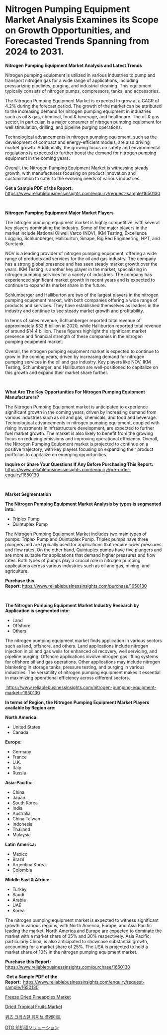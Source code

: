 <p><h1>Nitrogen Pumping Equipment Market Analysis Examines its Scope on Growth Opportunities, and Forecasted Trends Spanning from 2024 to 2031.</h1></p><p><strong>Nitrogen Pumping Equipment Market Analysis and Latest Trends</strong></p>
<p><p>Nitrogen pumping equipment is utilized in various industries to pump and transport nitrogen gas for a wide range of applications, including pressurizing pipelines, purging, and industrial cleaning. This equipment typically consists of nitrogen pumps, compressors, tanks, and accessories.</p><p>The Nitrogen Pumping Equipment Market is expected to grow at a CAGR of 4.2% during the forecast period. The growth of the market can be attributed to the increasing demand for nitrogen pumping equipment in industries such as oil & gas, chemical, food & beverage, and healthcare. The oil & gas sector, in particular, is a major consumer of nitrogen pumping equipment for well stimulation, drilling, and pipeline purging operations.</p><p>Technological advancements in nitrogen pumping equipment, such as the development of compact and energy-efficient models, are also driving market growth. Additionally, the growing focus on safety and environmental regulations is expected to further boost the demand for nitrogen pumping equipment in the coming years.</p><p>Overall, the Nitrogen Pumping Equipment Market is witnessing steady growth, with manufacturers focusing on product innovation and customization to cater to the evolving needs of various industries.</p></p>
<p><strong>Get a Sample PDF of the Report:&nbsp;</strong> <a href="https://www.reliablebusinessinsights.com/enquiry/request-sample/1650130">https://www.reliablebusinessinsights.com/enquiry/request-sample/1650130</a></p>
<p>&nbsp;</p>
<p><strong>Nitrogen Pumping Equipment Major Market Players</strong></p>
<p><p>The nitrogen pumping equipment market is highly competitive, with several key players dominating the industry. Some of the major players in the market include National Oilwell Varco (NOV), IKM Testing, Excellence Logging, Schlumberger, Halliburton, Smape, Big Red Engineering, HPT, and Suretank. </p><p>NOV is a leading provider of nitrogen pumping equipment, offering a wide range of products and services for the oil and gas industry. The company has a strong global presence and has seen steady market growth over the years. IKM Testing is another key player in the market, specializing in nitrogen pumping services for a variety of industries. The company has experienced significant market growth in recent years and is expected to continue to expand its market share in the future.</p><p>Schlumberger and Halliburton are two of the largest players in the nitrogen pumping equipment market, with both companies offering a wide range of products and services. They have established themselves as leaders in the industry and continue to see steady market growth and profitability. </p><p>In terms of sales revenue, Schlumberger reported total revenue of approximately $32.8 billion in 2020, while Halliburton reported total revenue of around $14.4 billion. These figures highlight the significant market presence and financial strength of these companies in the nitrogen pumping equipment market.</p><p>Overall, the nitrogen pumping equipment market is expected to continue to grow in the coming years, driven by increasing demand for nitrogen pumping services in the oil and gas industry. Key players like NOV, IKM Testing, Schlumberger, and Halliburton are well-positioned to capitalize on this growth and expand their market share further.</p></p>
<p>&nbsp;</p>
<p><strong>What Are The Key Opportunities For Nitrogen Pumping Equipment Manufacturers?</strong></p>
<p><p>The Nitrogen Pumping Equipment market is anticipated to experience significant growth in the coming years, driven by increasing demand from various industries such as oil and gas, chemicals, and food and beverage. Technological advancements in nitrogen pumping equipment, coupled with rising investments in infrastructure development, are expected to further fuel market growth. The market is also likely to benefit from the growing focus on reducing emissions and improving operational efficiency. Overall, the Nitrogen Pumping Equipment market is projected to continue on a positive trajectory, with key players focusing on expanding their product portfolios to capitalize on emerging opportunities.</p></p>
<p><strong>Inquire or Share Your Questions If Any Before Purchasing This Report:</strong> <a href="https://www.reliablebusinessinsights.com/enquiry/pre-order-enquiry/1650130">https://www.reliablebusinessinsights.com/enquiry/pre-order-enquiry/1650130</a></p>
<p>&nbsp;</p>
<p><strong>Market Segmentation</strong></p>
<p><strong>The Nitrogen Pumping Equipment Market Analysis by types is segmented into:</strong></p>
<p><ul><li>Triplex Pump</li><li>Quintuplex Pump</li></ul></p>
<p><p>The Nitrogen Pumping Equipment Market includes two main types of pumps: Triplex Pump and Quintuplex Pump. Triplex pumps have three plungers and are typically used for applications that require lower pressures and flow rates. On the other hand, Quintuplex pumps have five plungers and are more suitable for applications that demand higher pressures and flow rates. Both types of pumps play a crucial role in nitrogen pumping applications across various industries such as oil and gas, mining, and agriculture.</p></p>
<p><strong>Purchase this Report:&nbsp;</strong><a href="https://www.reliablebusinessinsights.com/purchase/1650130">https://www.reliablebusinessinsights.com/purchase/1650130</a></p>
<p>&nbsp;</p>
<p><strong>The Nitrogen Pumping Equipment Market Industry Research by Application is segmented into:</strong></p>
<p><ul><li>Land</li><li>Offshore</li><li>Others</li></ul></p>
<p><p>The nitrogen pumping equipment market finds application in various sectors such as land, offshore, and others. Land applications include nitrogen injection in oil and gas wells for enhanced oil recovery, well servicing, and pipeline purging. Offshore applications involve nitrogen gas lifting systems for offshore oil and gas operations. Other applications may include nitrogen blanketing in storage tanks, pressure testing, and purging in various industries. The versatility of nitrogen pumping equipment makes it essential in maximizing operational efficiency across different sectors.</p></p>
<p><a href="https://www.reliablebusinessinsights.com/nitrogen-pumping-equipment-market-r1650130">&nbsp;https://www.reliablebusinessinsights.com/nitrogen-pumping-equipment-market-r1650130</a></p>
<p><strong>In terms of Region, the Nitrogen Pumping Equipment Market Players available by Region are:</strong></p>
<p>
    <p> <strong> North America: </strong>
        <ul>
            <li>United States</li>
            <li>Canada</li>
        </ul>
        </p> 
    <p> <strong> Europe: </strong>
        <ul>
            <li>Germany</li>
            <li>France</li>
            <li>U.K.</li>
            <li>Italy</li>
            <li>Russia</li>
        </ul>
        </p> 
    <p> <strong> Asia-Pacific: </strong>
        <ul>
            <li>China</li>
            <li>Japan</li>
            <li>South Korea</li>
            <li>India</li>
            <li>Australia</li>
            <li>China Taiwan</li>
            <li>Indonesia</li>
            <li>Thailand</li>
            <li>Malaysia</li>
        </ul>
        </p> 
    <p> <strong> Latin America: </strong>
        <ul>
            <li>Mexico</li>
            <li>Brazil</li>
            <li>Argentina Korea</li>
            <li>Colombia</li>
        </ul>
        </p> 
    <p> <strong> Middle East & Africa: </strong>
        <ul>
            <li>Turkey</li>
            <li>Saudi</li>
            <li>Arabia</li>
            <li>UAE</li>
            <li>Korea</li>
        </ul>
    </p>
    </p>
<p><p>The nitrogen pumping equipment market is expected to witness significant growth in various regions, with North America, Europe, and Asia Pacific leading the market. North America and Europe are expected to dominate the market with a market share of 35% and 30% respectively. Asia Pacific, particularly China, is also anticipated to showcase substantial growth, accounting for a market share of 25%. The USA is projected to hold a market share of 10% in the nitrogen pumping equipment market.</p></p>
<p><strong>Purchase this Report: </strong><a href="https://www.reliablebusinessinsights.com/purchase/1650130">https://www.reliablebusinessinsights.com/purchase/1650130</a></p>
<p>&nbsp;<strong>Get a Sample PDF of the Report:&nbsp;&nbsp;</strong><a href="https://www.reliablebusinessinsights.com/enquiry/request-sample/1650130">https://www.reliablebusinessinsights.com/enquiry/request-sample/1650130</a></p>
<p><strong></strong></p>
<p><p><a href="https://github.com/Glendatilghmankmgz0rbhwpy/Market-Research-Report-List-3/blob/main/freeze-dried-pineapples-market.md">Freeze Dried Pineapples Market</a></p><p><a href="https://github.com/dx0328/Market-Research-Report-List-3/blob/main/dried-tropical-fruits-market.md">Dried Tropical Fruits Market</a></p><p><a href="https://medium.com/@kellylyncyh543964/%EC%BF%BC%EC%B8%A0-%ED%81%AC%EB%A6%AC%EC%8A%A4%ED%83%88-%EC%9B%A8%EC%9D%B4%EB%B8%8C%ED%94%8C%EB%A0%88%EC%9D%B4%ED%8A%B8-%EC%8B%9C%EC%9E%A5-%EA%B7%9C%EB%AA%A8%EB%8A%94-%EC%97%B0%ED%8F%89%EA%B7%A0-%EC%84%B1%EC%9E%A5%EB%A5%A0-%EB%A1%9C-%EC%A6%9D%EA%B0%80%ED%95%98%EA%B3%A0-%EC%9E%88%EC%9C%BC%EB%A9%B0-%EC%9D%B4-%EB%B3%B4%EA%B3%A0%EC%84%9C%EB%8A%94-%EC%9C%A0%ED%98%95-%EC%9D%91%EC%9A%A9-%EB%B6%84%EC%95%BC-%EC%84%B1%EC%9E%A5-%EB%B0%8F-2024%EB%85%84%EB%B6%80%ED%84%B0-2031%EB%85%84%EA%B9%8C%EC%A7%80%EC%9D%98-%EC%98%88%EC%B8%A1-%EB%B6%84%EC%84%9D%EC%9D%84-%EB%8B%A4%EB%A3%A8%EA%B3%A0-%EC%9E%88%EC%8A%B5%EB%8B%88%EB%8B%A4-7611454d1f9c">쿼츠 크리스탈 웨이브 플레이트</a></p><p><a href="https://medium.com/@kaydenjohns1964/%E3%82%B0%E3%83%AD%E3%83%BC%E3%83%90%E3%83%ABdtg%E3%83%97%E3%83%AA%E3%83%88%E3%83%AA%E3%83%BC%E3%83%88%E3%83%A1%E3%83%B3%E3%83%88%E3%82%BD%E3%83%AA%E3%83%A5%E3%83%BC%E3%82%B7%E3%83%A7%E3%83%B3%E5%B8%82%E5%A0%B4%E3%81%AE%E5%8C%85%E6%8B%AC%E7%9A%84%E3%81%AA%E5%88%86%E6%9E%90-%E6%88%90%E9%95%B7%E3%83%88%E3%83%AC%E3%83%B3%E3%83%89-%E5%B8%82%E5%A0%B4%E4%BA%88%E6%B8%AC-2024%E5%B9%B4-2031%E5%B9%B4-9679b252fb2c">DTG 前処理ソリューション</a></p></p>